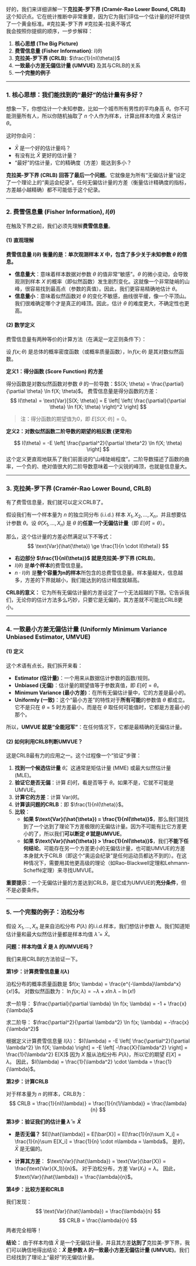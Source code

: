 好的，我们来详细讲解一下**克拉美-罗下界 (Cramér-Rao Lower Bound, CRLB)** 这个知识点。它在统计推断中非常重要，因为它为我们评估一个估计量的好坏提供了一个黄金标准。#克拉美-罗下界 
#克拉美-拉奥不等式  
我会按照你提纲的顺序，一步步解释：

1.  **核心思想 (The Big Picture)**
2.  **费雪信息量 (Fisher Information)**: $I(\theta)$
3.  **克拉美-罗下界 (CRLB)**: $\frac{1}{nI(\theta)}$
4.  **一致最小方差无偏估计量 (UMVUE)** 及其与CRLB的关系
5.  **一个完整的例子**

---

### 1. 核心思想：我们能找到的“最好”的估计量有多好？

想象一下，你想估计一个未知参数，比如一个城市所有男性的平均身高 $\theta$。你不可能测量所有人，所以你随机抽取了 $n$ 个人作为样本，计算出样本均值 $\bar{X}$ 来估计 $\theta$。

这时你会问：
*   $\bar{X}$ 是一个好的估计量吗？
*   有没有比 $\bar{X}$ 更好的估计量？
*   “最好”的估计量，它的精确度（方差）能达到多小？

**克拉美-罗下界 (CRLB) 回答了最后一个问题**。它就像是为所有“无偏估计量”设定了一个理论上的“奥运会纪录”。任何无偏估计量的方差（衡量估计精确度的指标，方差越小越精确）都不可能低于这个纪录。

---

### 2. 费雪信息量 (Fisher Information), $I(\theta)$

在触及下界之前，我们必须先理解**费雪信息量**。

#### (1) 直观理解

**费雪信息量 $I(\theta)$ 衡量的是：单次观测样本 $X$ 中，包含了多少关于未知参数 $\theta$ 的信息。**

*   **信息量大**：意味着样本数据对参数 $\theta$ 的值非常“敏感”。$\theta$ 的微小变动，会导致观测到样本 $X$ 的概率（即似然函数）发生剧烈变化。这就像一个非常陡峭的山峰，很容易找到最高点（参数的真值）。因此，我们更容易精确地估计 $\theta$。
*   **信息量小**：意味着似然函数对 $\theta$ 的变化不敏感，曲线很平缓，像一个平顶山。我们很难确定哪个才是真正的峰顶。因此，估计 $\theta$ 的难度更大，不确定性也更高。



#### (2) 数学定义

费雪信息量有两种等价的计算方法（在满足一定正则条件下）：

设 $f(x; \theta)$ 是总体的概率密度函数（或概率质量函数），$\ln f(x; \theta)$ 是其对数似然函数。

**定义1：得分函数 (Score Function) 的方差**

得分函数是对数似然函数对参数 $\theta$ 的一阶导数：$S(X; \theta) = \frac{\partial}{\partial \theta} \ln f(X; \theta)$。
费雪信息量是得分函数的方差：
$$ I(\theta) = \text{Var}[S(X; \theta)] = E \left[ \left( \frac{\partial}{\partial \theta} \ln f(X; \theta) \right)^2 \right] $$
> 注：得分函数的期望值为0，即 $E[S(X; \theta)] = 0$。

**定义2：对数似然函数二阶导数的期望的相反数 (更常用)**

$$ I(\theta) = -E \left[ \frac{\partial^2}{\partial \theta^2} \ln f(X; \theta) \right] $$
这个定义更直观地联系了我们前面说的“山峰陡峭程度”。二阶导数描述了函数的曲率，一个负的、绝对值很大的二阶导数意味着一个尖锐的峰顶，也就是信息量大。

---

### 3. 克拉美-罗下界 (Cramér-Rao Lower Bound, CRLB)

有了费雪信息量，我们就可以定义CRLB了。

假设我们有一个样本量为 $n$ 的独立同分布 (i.i.d.) 样本 $X_1, X_2, \dots, X_n$，并且想要估计参数 $\theta$。设 $\hat{\theta}(X_1, \dots, X_n)$ 是 $\theta$ 的**任意一个无偏估计量**（即 $E[\hat{\theta}] = \theta$）。

那么，这个估计量的方差必然满足以下不等式：
$$ \text{Var}(\hat{\theta}) \ge \frac{1}{n \cdot I(\theta)} $$

*   **右边部分 $\frac{1}{nI(\theta)}$ 就是克拉美-罗下界 (CRLB)**。
*   $I(\theta)$ 是**单个样本**的费雪信息量。
*   $n \cdot I(\theta)$ 是**整个容量为n的样本**所包含的总费雪信息量。样本量越大，信息越多，方差的下界就越小，我们能达到的估计精度就越高。

**CRLB的意义：**
它为所有无偏估计量的方差设定了一个无法超越的下限。它告诉我们，无论你的估计方法多么巧妙，只要它是无偏的，其方差就不可能比CRLB更小。

---

### 4. 一致最小方差无偏估计量 (Uniformly Minimum Variance Unbiased Estimator, UMVUE)

#### (1) 定义

这个术语有点长，我们拆开来看：
*   **Estimator (估计量)**：一个用来从数据估计参数的函数/规则。
*   **Unbiased (无偏)**：估计量的期望值等于参数真值，即 $E[\hat{\theta}] = \theta$。
*   **Minimum Variance (最小方差)**：在所有无偏估计量中，它的方差是最小的。
*   **Uniformly (一致)**：这个“最小方差”的特性对于**所有可能**的参数值 $\theta$ 都成立。它不是只在 $\theta=5$ 时方差最小，而是在 $\theta$ 取任何可能值时，它都是方差最小的那个。

所以，**UMVUE 就是“全能冠军”**：在任何情况下，它都是最精确的无偏估计量。

#### (2) 如何利用CRLB判断UMVUE？

这是CRLB最有力的应用之一。这个过程像一个“验证”步骤：

1.  **找到一个候选估计量** $\hat{\theta}$。这通常是矩估计量 (MME) 或最大似然估计量 (MLE)。
2.  **验证它是否无偏**：计算 $E[\hat{\theta}]$，看是否等于 $\theta$。如果不是，它就不可能是UMVUE。
3.  **计算它的方差**：计算 $\text{Var}(\hat{\theta})$。
4.  **计算该问题的CRLB**：即 $\frac{1}{nI(\theta)}$。
5.  **比较**：
    *   **如果 $\text{Var}(\hat{\theta}) = \frac{1}{nI(\theta)}$**，那么我们就找到了一个达到了理论下方差极限的无偏估计量。因为不可能有比它方差更小的了，所以我们**可以断定 $\hat{\theta}$ 就是UMVUE**。
    *   **如果 $\text{Var}(\hat{\theta}) > \frac{1}{nI(\theta)}$**，我们**不能下任何结论**。可能存在另一个方差更小的无偏估计量，也可能UMVUE的方差本身就大于CRLB（即这个“奥运会纪录”是任何运动员都达不到的）。在这种情况下，需要用其他更高级的理论（如Rao-Blackwell定理和Lehmann-Scheffé定理）来寻找UMVUE。

**重要提示**：一个无偏估计量的方差达到CRLB，是它成为UMVUE的**充分条件**，但不是必要条件。

---

### 5. 一个完整的例子：泊松分布

假设 $X_1, \dots, X_n$ 是来自泊松分布 $P(\lambda)$ 的i.i.d.样本，我们想估计参数 $\lambda$。我们知道矩估计量和最大似然估计量都是样本均值 $\hat{\lambda} = \bar{X}$。

**问题：样本均值 $\bar{X}$ 是 $\lambda$ 的UMVUE吗？**

我们来用CRLB的方法验证一下。

**第1步：计算费雪信息量 $I(\lambda)$**

泊松分布的概率质量函数是 $f(x; \lambda) = \frac{e^{-\lambda}\lambda^x}{x!}$。
对数似然函数为：
$\ln f(x; \lambda) = -\lambda + x \ln\lambda - \ln(x!)$

求一阶导：
$\frac{\partial}{\partial \lambda} \ln f(x; \lambda) = -1 + \frac{x}{\lambda}$

求二阶导：
$\frac{\partial^2}{\partial \lambda^2} \ln f(x; \lambda) = -\frac{x}{\lambda^2}$

根据定义计算费雪信息量 $I(\lambda)$：
$I(\lambda) = -E \left[ \frac{\partial^2}{\partial \lambda^2} \ln f(X; \lambda) \right] = -E \left[ -\frac{X}{\lambda^2} \right] = \frac{1}{\lambda^2} E[X]$
因为 $X$ 服从泊松分布 $P(\lambda)$，所以它的期望 $E[X] = \lambda$。
因此，$I(\lambda) = \frac{1}{\lambda^2} \cdot \lambda = \frac{1}{\lambda}$。

**第2步：计算CRLB**

对于样本量为 $n$ 的样本，CRLB为：
$$ CRLB = \frac{1}{nI(\lambda)} = \frac{1}{n(1/\lambda)} = \frac{\lambda}{n} $$

**第3步：验证我们的估计量 $\hat{\lambda} = \bar{X}$**

*   **是否无偏？**
    $E[\hat{\lambda}] = E[\bar{X}] = E[\frac{1}{n}\sum X_i] = \frac{1}{n}\sum E[X_i] = \frac{1}{n} \cdot n\lambda = \lambda$。
    是的，$\bar{X}$ 是无偏的。

*   **计算其方差**：
    $\text{Var}(\hat{\lambda}) = \text{Var}(\bar{X}) = \frac{\text{Var}(X_1)}{n}$。
    对于泊松分布，方差 $\text{Var}(X_1) = \lambda$。
    因此，$\text{Var}(\hat{\lambda}) = \frac{\lambda}{n}$。

**第4步：比较方差和CRLB**

我们发现：
$$ \text{Var}(\hat{\lambda}) = \frac{\lambda}{n} $$
$$ CRLB = \frac{\lambda}{n} $$
两者完全相等！

**结论：**
由于样本均值 $\bar{X}$ 是一个无偏估计量，并且其方差**达到了**克拉美-罗下界，我们可以确信地得出结论：**$\bar{X}$ 是参数 $\lambda$ 的一致最小方差无偏估计量 (UMVUE)**。我们已经找到了理论上“最好”的无偏估计量。